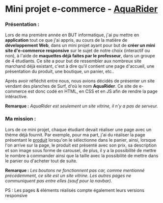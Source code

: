 # Mini projet e-commerce - [AquaRider](https://jlancon8.github.io/mini-projet_e-commerce/)

### Présentation :
Lors de ma première année en BUT informatique, j'ai pu mettre en **application** tout ce que j'ai appris, au cours de la matière de __développement Web__, dans un mini projet ayant pour but de **créer un mini site d'e-commerce responsive** sur le sujet de notre choix (interactif ou non), à l'aide de **maquettes déjà faites par le professeur**, dans un groupe de 4 étudiants. Ce site a pour but de ressembler aux nombreux site marchand déjà existant, c'est à dire qu'il contient une page d'accueil, une présentation du produit, une boutique, un panier, etc..

Après avoir réfléchit entre nous, nous avions décidés de présenter un site vendant des planches de Surf, d'où le nom **AquaRider**. Ce site de e-commerce est donc codé en HTML, en CSS et en JS afin de rendre la page intéractive. 

**Remarque :** *AquaRider est seulement un site vitrine, il n'y a pas de serveur.* 

### Ma mission :
Lors de ce mini projet, chaque étudiant devait réaliser une page avec un thème déjà fournit. Par exemple, pour ma part, j'ai du réaliser la page présentant le [produit](https://jlancon8.github.io/mini-projet_e-commerce/produits.html) lorsqu'on le sélectionne dans le panier, ainsi, lorsque l'on arrive sur la page, le produit est présenté avec son prix, sa description et son image sous forme de carousel, de plus, il y a la possibilité de mettre le nombre à commander ainsi que la taille avec la possibilité de mettre dans le panier ou d'acheter tout de suite.

**Remarque :** *Les boutons ne fonctionnent pas car, comme mentionné précédemment, ce site est un site vitrine. Les autres pages ne communiquent pas entre elles (sauf pour la navbar).*

PS : Les pages & éléments réalisés compte également leurs versions responsive

